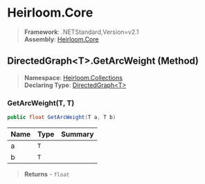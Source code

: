 # Heirloom.Core

> **Framework**: .NETStandard,Version=v2.1  
> **Assembly**: [Heirloom.Core][0]

## DirectedGraph\<T>.GetArcWeight (Method)

> **Namespace**: [Heirloom.Collections][0]  
> **Declaring Type**: [DirectedGraph\<T>][1]

### GetArcWeight(T, T)

```cs
public float GetArcWeight(T a, T b)
```

| Name | Type | Summary |
|------|------|---------|
| a    | `T`  |         |
| b    | `T`  |         |

> **Returns** - `float`

[0]: ../../../Heirloom.Core.md
[1]: ../DirectedGraph[T].md
